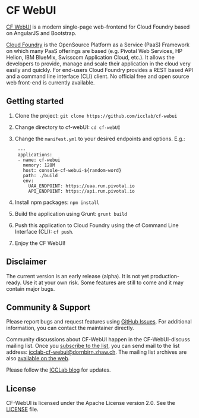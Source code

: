 # CF WebUI

[CF WebUI](https://icclab.github.io/cf-webui) is a modern single-page web-frontend for Cloud Foundry based on AngularJS and Bootstrap.

[Cloud Foundry](http://cloudfoundry.org) is the OpenSource Platform as a Service (PaaS) Framework on which many PaaS offerings are based (e.g. Pivotal Web Services, HP Helion, IBM BlueMix, Swisscom Application Cloud, etc.). It allows the developers to provide, manage and scale their application in the cloud very easily and quickly. For end-users Cloud Foundry provides a REST based API and a command line interface (CLI) client. No official free and open source web front-end is currently available.

## Getting started

1. Clone the project: `git clone https://github.com/icclab/cf-webui`
2. Change directory to cf-webUI: `cd cf-webUI`
3. Change the `manifest.yml` to your desired endpoints and options. E.g.:  

        ---
        applications:  
        - name: cf-webui  
          memory: 128M  
          host: console-cf-webui-${random-word}  
          path: ./build
          env: 
            UAA_ENDPOINT: https://uaa.run.pivotal.io
            API_ENDPOINT: https://api.run.pivotal.io
  
4. Install npm packages: `npm install`
5. Build the application using Grunt: `grunt build`
6. Push this application to Cloud Foundry using the cf Command Line Interface (CLI): `cf push`.
7. Enjoy the CF WebUI!

## Disclaimer

The current version is an early release (alpha). It is not yet production-ready. Use it at your own risk. Some features are still to come and it may contain major bugs.

## Community & Support

Please report bugs and request features using [GitHub Issues](https://github.com/icclab/cf-webui/issues). For additional information, you can contact the maintainer directly.

Community discussions about CF-WebUI happen in the CF-WebUI-discuss mailing list. Once you [subscribe to the list](https://mailman.engineering.zhaw.ch/mailman/listinfo/icclab-cf-webui), you can send mail to the list address: icclab-cf-webui@dornbirn.zhaw.ch. The mailing list archives are also [available on the web](https://mailman.engineering.zhaw.ch/pipermail/icclab-cf-webui/).

Please follow the [ICCLab blog](http://blog.zhaw.ch/icclab/tag/cf-webui/) for updates.

## License

CF-WebUI is licensed under the Apache License version 2.0. See the [LICENSE](./LICENSE) file.

